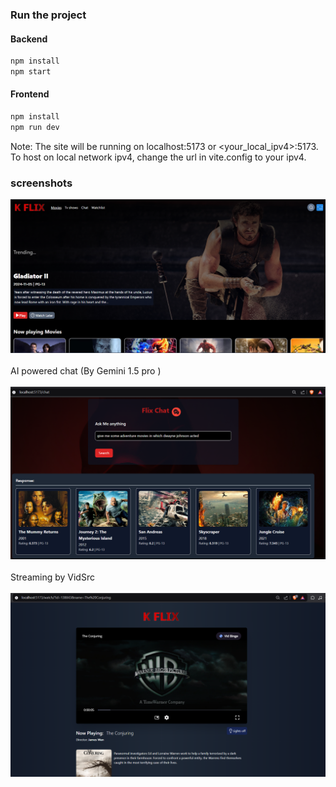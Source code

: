 ### Run the project
#### Backend
```sh
npm install
npm start
```
#### Frontend
```sh
npm install
npm run dev
```
Note: The site will be running on localhost:5173 or <your_local_ipv4>:5173.
To host on local network ipv4, change the url in vite.config to your ipv4.

### screenshots

![Homescreen](/homepage1.png)
<br><br>
AI powered chat (By Gemini 1.5 pro )
<br><br>
![chat page2](/chat2.png)
<br><br>
Streaming by VidSrc
<br><br>
![watch page](/watchpage1.png)